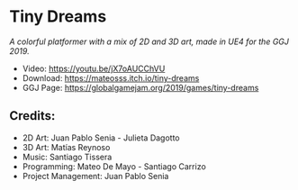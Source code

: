# Tiny Dreams

*A colorful platformer with a mix of 2D and 3D art, made in UE4 for the GGJ 2019.*

- Video: https://youtu.be/jX7oAUCChVU
- Download: https://mateosss.itch.io/tiny-dreams
- GGJ Page: https://globalgamejam.org/2019/games/tiny-dreams

## Credits:
- 2D Art: Juan Pablo Senia - Julieta Dagotto
- 3D Art: Matías Reynoso
- Music: Santiago Tissera
- Programming: Mateo De Mayo - Santiago Carrizo
- Project Management: Juan Pablo Senia

